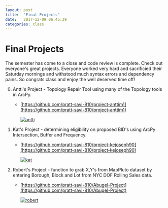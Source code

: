 ```yaml
---
layout: post
title:  "Final Projects"
date:   2017-12-09 06:45:39
categories: class
---
```





# Final Projects

The semester has come to a close and code review is complete. Check out everyone's great projects. Everyone worked very hard and sacrificied their Saturday mornings and withstood much syntax errors and dependency pains. So congrats class and enjoy the well deserved time off!

0. Antti's Project - Topology Repair Tool using many of the Topology tools in ArcPy. 

	* [https://github.com/pratt-savi-810/project-anttim1](https://github.com/pratt-savi-810/project-anttim1)

		[![antti](https://raw.githubusercontent.com/pratt-savi-810/project-anttim1/master/img/screenshot.png)](https://github.com/pratt-savi-810/project-anttim1)


2. Kat's Project - determining eligibility on proposed BID's using ArcPy Intersection, Buffer and Frequency.

	* [https://github.com/pratt-savi-810/project-kejoseph90](https://github.com/pratt-savi-810/project-kejoseph90)

		[![kat](https://raw.githubusercontent.com/pratt-savi-810/project-kejoseph90/master/misc/img.png)](https://github.com/pratt-savi-810/project-kejoseph90)
	
1. Robert's Project - function to grab X,Y's from MapPluto dataset by entering Borough, Block and Lot from NYC DOF Rolling Sales data. 

	* [https://github.com/pratt-savi-810/Abugel-Project](https://github.com/pratt-savi-810/Abugel-Project)

		[![robert](https://raw.githubusercontent.com/pratt-savi-810/Abugel-Project/master/img/screenshot_atom.png)](https://github.com/pratt-savi-810/Abugel-Project)	